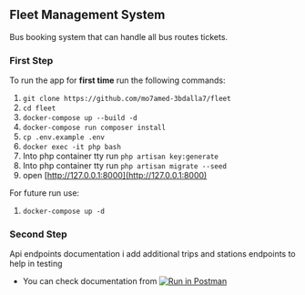 ## Fleet Management System

Bus booking system that can handle all bus routes tickets.

### First Step

To run the app for **first time** run the following commands:

1. `git clone https://github.com/mo7amed-3bdalla7/fleet`
1. `cd fleet`
1. `docker-compose up --build -d`
1. `docker-compose run composer install`
1. `cp .env.example .env`
1. `docker exec -it php bash`
1. Into php container tty run `php artisan key:generate`
1. Into php container tty run `php artisan migrate --seed`
1. open [http://127.0.0.1:8000](http://127.0.0.1:8000)

For future run use:
1. `docker-compose up -d`

### Second Step

Api endpoints documentation i add additional trips and stations endpoints to help in testing

* You can check documentation from [![Run in Postman](https://run.pstmn.io/button.svg)](https://app.getpostman.com/run-collection/cb60e3b9b785d4f88f9a)

